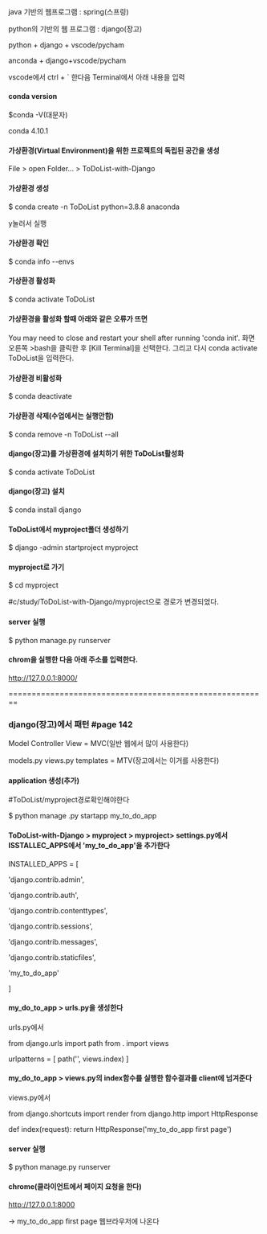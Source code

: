 java 기반의 웹프로그램 : spring(스프링)

python의 기반의 웹 프로그램 : django(장고)



python + django + vscode/pycham

anconda + django+vscode/pycham



vscode에서 ctrl + ` 한다음 Terminal에서 아래 내용을 입력



#### conda version

$conda -V(대문자)

conda 4.10.1



#### 가상환경(Virtual Environment)을 위한  프로젝트의 독립된 공간을 생성

File > open Folder... > ToDoList-with-Django



#### 가상환경 생성

$ conda create -n ToDoList python=3.8.8 anaconda

y눌러서 실행



#### 가상환경 확인

$ conda info --envs



#### 가상환경 활성화

$ conda activate ToDoList



#### 가상환경을 활성화 할때 아래와 같은 오류가 뜨면 
You may need to close and restart your shell after running 'conda init'.
화면오른쪽 >bash을 클릭한 후 [Kill Terminal]을 선택한다.
그리고 다시 conda activate ToDoList을 입력한다.



#### 가상환경 비활성화

$ conda deactivate



#### 가상환경 삭제(수업에서는 실행안함)

$ conda remove -n ToDoList --all



#### django(장고)를 가상환경에 설치하기 위한 ToDoList활성화

$ conda activate ToDoList



#### django(장고) 설치
$ conda install django



#### ToDoList에서 myproject폴더 생성하기

$ django -admin startproject myproject



#### myproject로 가기

$ cd myproject



#c/study/ToDoList-with-Django/myproject으로 경로가 변경되었다.



#### server 실행
$ python manage.py runserver



#### chrom을 실행한 다음 아래 주소를 입력한다.
http://127.0.0.1:8000/  



========================================================

### django(장고)에서 패턴 #page 142



Model              Controller     View            = MVC(일반 웹에서 많이 사용한다)

models.py       views.py       templates   = MTV(장고에서는 이거를 사용한다)



#### application 생성(추가)

#ToDoList/myproject경로확인해야한다

$ python manage .py startapp my_to_do_app



#### ToDoList-with-Django > myproject > myproject> settings.py에서 ISSTALLEC_APPS에서 'my_to_do_app'을 추가한다

INSTALLED_APPS = [

  'django.contrib.admin',

  'django.contrib.auth',

  'django.contrib.contenttypes',

  'django.contrib.sessions',

  'django.contrib.messages',

  'django.contrib.staticfiles',

  'my_to_do_app'

]



#### my_do_to_app > urls.py을 생성한다

urls.py에서 

from django.urls import path
from . import views

urlpatterns = [
    path('', views.index)
]



#### my_do_to_app > views.py의 index함수를 실행한 함수결과를 client에 넘겨준다

views.py에서 

from django.shortcuts import render
from django.http import HttpResponse

def index(request):
    return HttpResponse('my_to_do_app first page')



#### server 실행

$ python manage.py runserver



#### chrome(클라이언트에서 페이지 요청을 한다)

http://127.0.0.1:8000

-> my_to_do_app first page 웹브라우저에 나온다



####  
